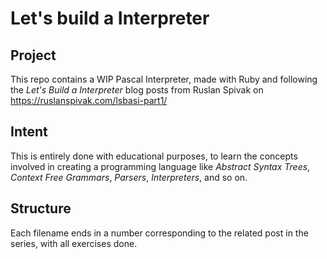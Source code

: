 # Let's build a Interpreter

## Project
This repo contains a WIP Pascal Interpreter, made with Ruby and following the _Let's Build a Interpreter_ blog posts from Ruslan Spivak on https://ruslanspivak.com/lsbasi-part1/

## Intent
This is entirely done with educational purposes, to learn the concepts involved in creating a programming language like _Abstract Syntax Trees_, _Context Free Grammars_, _Parsers_, _Interpreters_, and so on.

## Structure
Each filename ends in a number corresponding to the related post in the series, with all exercises done.
